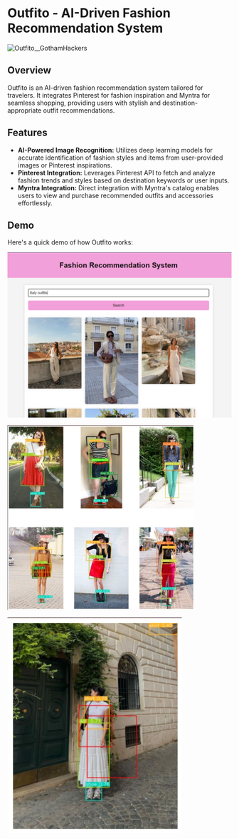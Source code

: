 # Outfito - AI-Driven Fashion Recommendation System

<img src="https://socialify.git.ci/UmaGhildiyal/Outfito__GothamHackers/image?description=1&descriptionEditable=Your%20wardrobe%20just%20got%20a%20whole%20lot%20cooler.&font=Jost&language=1&name=1&stargazers=1&theme=Dark" alt="Outfito__GothamHackers" width="640" height="320" />

## Overview
Outfito is an AI-driven fashion recommendation system tailored for travelers. It integrates Pinterest for fashion inspiration and Myntra for seamless shopping, providing users with stylish and destination-appropriate outfit recommendations.

## Features
- **AI-Powered Image Recognition:** Utilizes deep learning models for accurate identification of fashion styles and items from user-provided images or Pinterest inspirations.
- **Pinterest Integration:** Leverages Pinterest API to fetch and analyze fashion trends and styles based on destination keywords or user inputs.
- **Myntra Integration:** Direct integration with Myntra's catalog enables users to view and purchase recommended outfits and accessories effortlessly.

## Demo
Here's a quick demo of how Outfito works:


![Demo 2](static/images/demo2.png)

![Demo 1](static/images/demo1.jpg)

![Demo 3](static/images/demo3.jpg)
